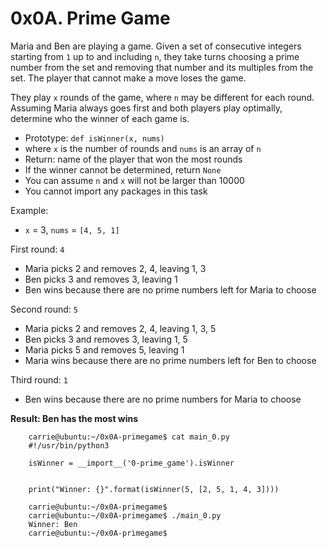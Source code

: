 # 0x0A. Prime Game

Maria and Ben are playing a game. Given a set of consecutive integers starting from `1` up to and including `n`, they take turns choosing a prime number from the set and removing that number and its multiples from the set. The player that cannot make a move loses the game.

They play `x` rounds of the game, where `n` may be different for each round. Assuming Maria always goes first and both players play optimally, determine who the winner of each game is.

- Prototype: `def isWinner(x, nums)`
- where `x` is the number of rounds and `nums` is an array of `n`
- Return: name of the player that won the most rounds
- If the winner cannot be determined, return `None`
- You can assume `n` and `x` will not be larger than 10000
- You cannot import any packages in this task

Example:
- `x` = 3, `nums` = `[4, 5, 1]`

First round: `4`
- Maria picks 2 and removes 2, 4, leaving 1, 3
- Ben picks 3 and removes 3, leaving 1
- Ben wins because there are no prime numbers left for Maria to choose

Second round: `5`
- Maria picks 2 and removes 2, 4, leaving 1, 3, 5
- Ben picks 3 and removes 3, leaving 1, 5
- Maria picks 5 and removes 5, leaving 1
- Maria wins because there are no prime numbers left for Ben to choose

Third round: `1`
- Ben wins because there are no prime numbers for Maria to choose

__Result: Ben has the most wins__

        carrie@ubuntu:~/0x0A-primegame$ cat main_0.py
        #!/usr/bin/python3

        isWinner = __import__('0-prime_game').isWinner


        print("Winner: {}".format(isWinner(5, [2, 5, 1, 4, 3])))

        carrie@ubuntu:~/0x0A-primegame$
        carrie@ubuntu:~/0x0A-primegame$ ./main_0.py
        Winner: Ben
        carrie@ubuntu:~/0x0A-primegame$